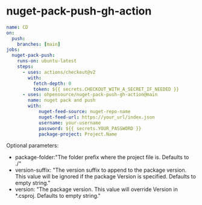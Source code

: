# nuget-pack-push-gh-action

```yml
name: CD
on:
  push:
    branches: [main]
jobs:
  nuget-pack-push:
    runs-on: ubuntu-latest
    steps:
      - uses: actions/checkout@v2
        with:
          fetch-depth: 0
          token: ${{ secrets.CHECKOUT_WITH_A_SECRET_IF_NEEDED }}
      - uses: ohpensource/nuget-pack-push-gh-action@main
        name: nuget pack and push
        with:
            nuget-feed-source: nuget-repo-name
            nuget-feed-url: https://your_url/index.json
            username: your-username
            password: ${{ secrets.YOUR_PASSWORD }}
            package-project: Project.Name
```

Optional parameters:
* package-folder:"The folder prefix where the project file is. Defaults to ./"
* version-suffix: "The version suffix to append to the package version. This value will be ignored if the package Version is specified. Defaults to empty string."
* version: "The package version. This value will override Version in *.csproj. Defaults to empty string."
